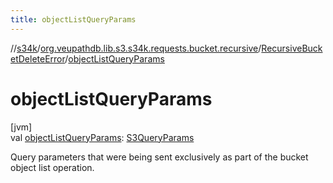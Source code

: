 ```yaml
---
title: objectListQueryParams
---
```

//[s34k](../../../index.html)/[org.veupathdb.lib.s3.s34k.requests.bucket.recursive](../index.html)/[RecursiveBucketDeleteError](index.html)/[objectListQueryParams](object-list-query-params.html)



# objectListQueryParams



[jvm]\
val [objectListQueryParams](object-list-query-params.html): [S3QueryParams](../../org.veupathdb.lib.s3.s34k.fields.query_params/-s3-query-params/index.html)



Query parameters that were being sent exclusively as part of the bucket object list operation.




